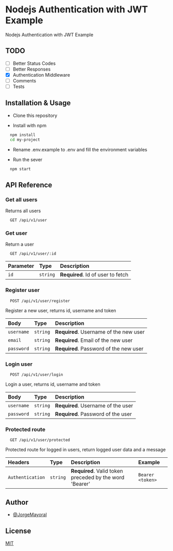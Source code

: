
# Nodejs Authentication with JWT Example

Nodejs Authentication with JWT Example

## TODO

- [ ] Better Status Codes
- [ ] Better Responses
- [x] Authentication Middleware
- [ ] Comments
- [ ] Tests

## Installation & Usage

- Clone this repository

- Install with npm

```bash
  npm install
  cd my-project
```

- Rename .env.example to .env and fill the environment variables

- Run the sever

```bash
  npm start
```

## API Reference

### Get all users

Returns all users

```http
  GET /api/v1/user
```

### Get user

Return a user

```http
  GET /api/v1/user/:id
```

| Parameter | Type     | Description                       |
| :-------- | :------- | :-------------------------------- |
| `id`      | `string` | **Required**. Id of user to fetch |

### Register user

```http
  POST /api/v1/user/register
```

Register a new user, returns id, username and token

| Body      | Type     | Description                           |
| :-------- | :------- | :------------------------------------ |
| `username`| `string` | **Required**. Username of the new user|
| `email`   | `string` | **Required**. Email of the new user   |
| `password`| `string` | **Required**. Password of the new user|

### Login user

```http
  POST /api/v1/user/login
```

Login a user, returns id, username and token

| Body      | Type     | Description                       |
| :-------- | :------- | :-------------------------------- |
| `username`| `string` | **Required**. Username of the user|
| `password`| `string` | **Required**. Password of the user|

### Protected route

```http
  GET /api/v1/user/protected
```

Protected route for logged in users, return logged user data and a message

| Headers         | Type     | Description                                             | Example          |
| :-------------- | :------- | :------------------------------------------------------ | :--------------- |
| `Authentication`| `string` | **Required**. Valid token preceded by the word 'Bearer' | `Bearer <token>` |
  
## Author

- [@JorgeMayoral](https://www.github.com/JorgeMayoral)

## License

[MIT](https://choosealicense.com/licenses/mit/)
